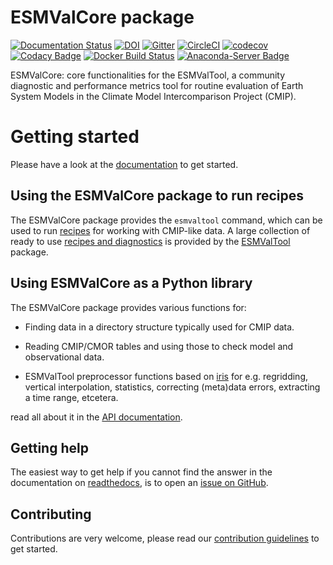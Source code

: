 # ESMValCore package

[![Documentation Status](https://readthedocs.org/projects/esmvaltool/badge/?version=latest)](https://esmvaltool.readthedocs.io/en/latest/?badge=latest)
[![DOI](https://zenodo.org/badge/DOI/10.5281/zenodo.3387139.svg)](https://doi.org/10.5281/zenodo.3387139)
[![Gitter](https://badges.gitter.im/Join%20Chat.svg)](https://gitter.im/ESMValGroup?utm_source=badge&utm_medium=badge&utm_campaign=pr-badge&utm_content=badge)
[![CircleCI](https://circleci.com/gh/ESMValGroup/ESMValCore/tree/main.svg?style=svg)](https://circleci.com/gh/ESMValGroup/ESMValCore/tree/main)
[![codecov](https://codecov.io/gh/ESMValGroup/ESMValCore/branch/main/graph/badge.svg?token=wQnDzguwq6)](https://codecov.io/gh/ESMValGroup/ESMValCore)
[![Codacy Badge](https://app.codacy.com/project/badge/Grade/5d496dea9ef64ec68e448a6df5a65783)](https://www.codacy.com/gh/ESMValGroup/ESMValCore?utm_source=github.com&amp;utm_medium=referral&amp;utm_content=ESMValGroup/ESMValCore&amp;utm_campaign=Badge_Grade)
[![Docker Build Status](https://img.shields.io/docker/cloud/build/esmvalgroup/esmvalcore)](https://hub.docker.com/r/esmvalgroup/esmvalcore/)
[![Anaconda-Server Badge](https://anaconda.org/esmvalgroup/esmvalcore/badges/installer/conda.svg)](https://conda.anaconda.org/esmvalgroup)

ESMValCore: core functionalities for the ESMValTool, a community diagnostic
and performance metrics tool for routine evaluation of Earth System Models
in the Climate Model Intercomparison Project (CMIP).

# Getting started

Please have a look at the
[documentation](https://docs.esmvaltool.org/projects/esmvalcore/en/latest/quickstart/install.html)
to get started.

## Using the ESMValCore package to run recipes

The ESMValCore package provides the `esmvaltool` command, which can be used to run
[recipes](https://docs.esmvaltool.org/projects/esmvalcore/en/latest/recipe/overview.html)
for working with CMIP-like data.
A large collection of ready to use
[recipes and diagnostics](https://docs.esmvaltool.org/en/latest/recipes/index.html)
is provided by the
[ESMValTool](https://github.com/ESMValGroup/ESMValTool)
package.

## Using ESMValCore as a Python library

The ESMValCore package provides various functions for:

-   Finding data in a directory structure typically used for CMIP data.

-   Reading CMIP/CMOR tables and using those to check model and observational data.

-   ESMValTool preprocessor functions based on
    [iris](https://scitools-iris.readthedocs.io) for e.g. regridding,
    vertical interpolation, statistics, correcting (meta)data errors, extracting
    a time range, etcetera.

read all about it in the
[API documentation](https://docs.esmvaltool.org/projects/esmvalcore/en/latest/api/esmvalcore.html).

## Getting help

The easiest way to get help if you cannot find the answer in the documentation
on [readthedocs](https://docs.esmvaltool.org), is to open an
[issue on GitHub](https://github.com/ESMValGroup/ESMValCore/issues).

## Contributing

Contributions are very welcome, please read our
[contribution guidelines](https://docs.esmvaltool.org/projects/ESMValCore/en/latest/contributing.html)
to get started.
